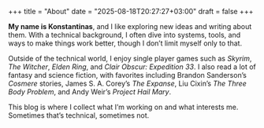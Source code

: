 +++
title = "About"
date = "2025-08-18T20:27:27+03:00"
draft = false
+++

**My name is Konstantinas**, and I like exploring new ideas and writing about them. With a technical background, I often dive into systems, tools, and ways to make things work better, though I don’t limit myself only to that.

Outside of the technical world, I enjoy single player games such as *Skyrim*, *The Witcher*, *Elden Ring*, and *Clair Obscur: Expedition 33*. I also read a lot of fantasy and science fiction, with favorites including Brandon Sanderson’s *Cosmere* stories, James S. A. Corey’s *The Expanse*, Liu Cixin’s *The Three Body Problem*, and Andy Weir’s *Project Hail Mary*.

This blog is where I collect what I’m working on and what interests me. Sometimes that’s technical, sometimes not.
